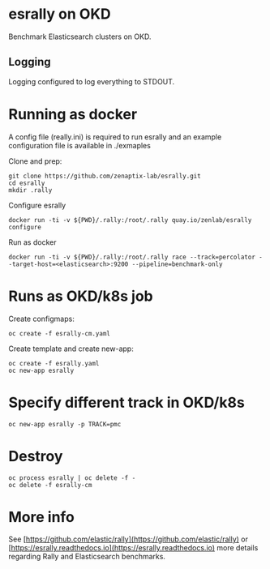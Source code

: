 # esrally on OKD

Benchmark Elasticsearch clusters on OKD.

## Logging

Logging configured to log everything to STDOUT.

# Running as docker

A config file (really.ini) is required to run esrally and an example configuration file is available in ./exmaples

Clone and prep:
```
git clone https://github.com/zenaptix-lab/esrally.git
cd esrally
mkdir .rally
```

Configure esrally
```
docker run -ti -v ${PWD}/.rally:/root/.rally quay.io/zenlab/esrally configure
```

Run as docker
```
docker run -ti -v ${PWD}/.rally:/root/.rally race --track=percolator --target-host=<elasticsearch>:9200 --pipeline=benchmark-only
```

# Runs as OKD/k8s job

Create configmaps:
```
oc create -f esrally-cm.yaml
```

Create template and create new-app:
```
oc create -f esrally.yaml
oc new-app esrally
```

# Specify different track in OKD/k8s
```
oc new-app esrally -p TRACK=pmc
```

# Destroy
```
oc process esrally | oc delete -f -
oc delete -f esrally-cm
```

# More info

See [https://github.com/elastic/rally](https://github.com/elastic/rally) or [https://esrally.readthedocs.io](https://esrally.readthedocs.io) more details regarding Rally and Elasticsearch benchmarks.
